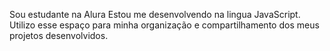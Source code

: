 Sou estudante na Alura
Estou me desenvolvendo na lingua JavaScript.
Utilizo esse espaço para minha organização e compartilhamento dos meus projetos desenvolvidos.
